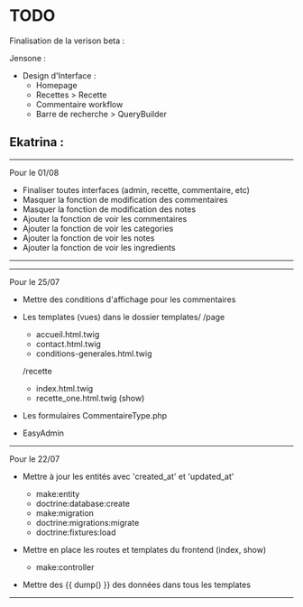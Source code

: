 # TODO


Finalisation de la verison beta :

Jensone :
- Design d'Interface :
  - Homepage
  - Recettes > Recette
  - Commentaire workflow
  - Barre de recherche > QueryBuilder


Ekatrina :
-





---

Pour le 01/08

- Finaliser toutes interfaces (admin, recette, commentaire, etc)
- Masquer la fonction de modification des commentaires
- Masquer la fonction de modification des notes
- Ajouter la fonction de voir les commentaires
- Ajouter la fonction de voir les categories
- Ajouter la fonction de voir les notes
- Ajouter la fonction de voir les ingredients
****
---

Pour le 25/07

- Mettre des conditions d'affichage pour les commentaires
- Les templates (vues) dans le dossier templates/
  /page
    - accueil.html.twig
    - contact.html.twig
    - conditions-generales.html.twig

  /recette
    - index.html.twig
    - recette_one.html.twig (show)

- Les formulaires 
    CommentaireType.php

- EasyAdmin

--- 

Pour le 22/07

- Mettre à jour les entités avec 'created_at' et 'updated_at'
  - make:entity
  - doctrine:database:create
  - make:migration
  - doctrine:migrations:migrate
  - doctrine:fixtures:load

- Mettre en place les routes et templates du frontend (index, show)
  - make:controller
- Mettre des {{ dump() }} des données dans tous les templates

---